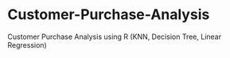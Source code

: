 # Customer-Purchase-Analysis
Customer Purchase Analysis using R (KNN, Decision Tree, Linear Regression)
